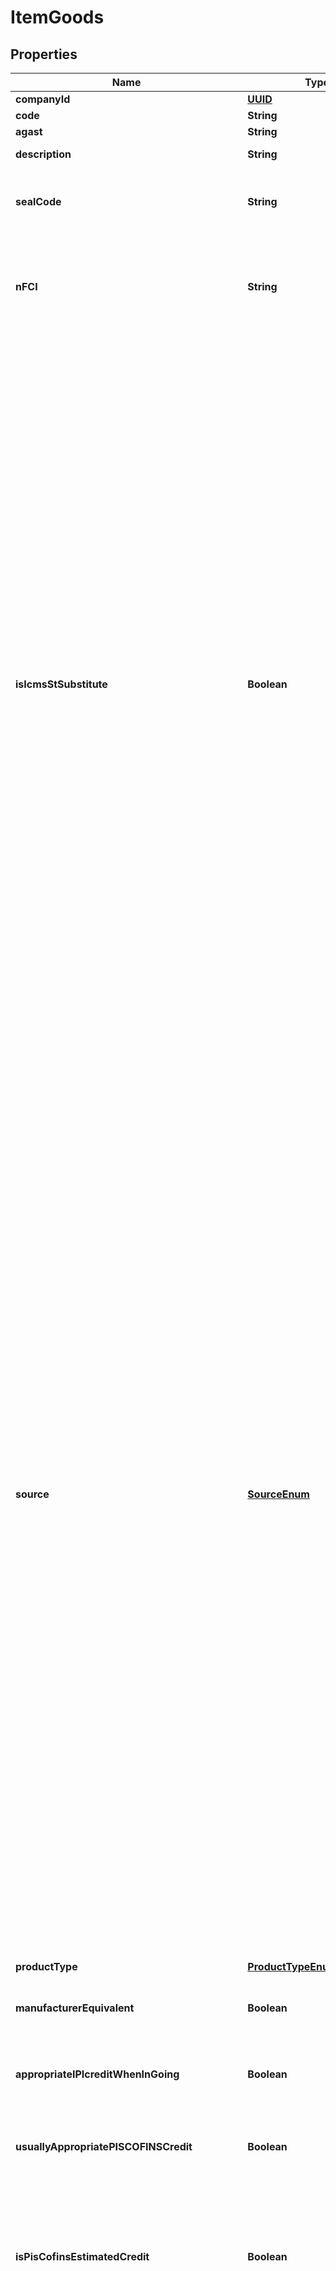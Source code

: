 
# ItemGoods

## Properties
Name | Type | Description | Notes
------------ | ------------- | ------------- | -------------
**companyId** | [**UUID**](UUID.md) | Company ID | 
**code** | **String** | ERP Code | 
**agast** | **String** | Agast Code | 
**description** | **String** | Item Description |  [optional]
**sealCode** | **String** | Seal Code for ipi tax control (código do selo para controle de IPI) | 
**nFCI** | **String** | Importation content form number (Número de controle da FCI - Ficha de Conteúdo de Importação) |  [optional]
**isIcmsStSubstitute** | **Boolean** | this field inform that this merchandise or product is ICMS Substitute Must be used when the item is for resale and the company will assume the role of ICMS Substitute (wholesaler, retailer, distributor). Example: when Importing some product the company does not pay IcmsSt at the time of customs clearance but when selling sale the item. Deverá ser utilizado quando a empresa que irá vender a mercadoria sujeita ao ICMS ST for o SUBSTITUTO TRIBUTÁRIO (Distribuidor, atacadista e varejista), como por exemplo das mercadorias IMPORTADAS, neste sentido, a empresa não irá pagar o ICMS ST no desembaraço aduaneiro e irá recolher quando for vender as mesmas.  |  [optional]
**source** | [**SourceEnum**](#SourceEnum) | - &#39;0&#39; # National goods - except those treated in codes 3,4, 5 and 8 - &#39;1&#39; # Foreign goods - Imported directly by seller, except those in code 6 - &#39;2&#39; # Foreign goods - Acquired in the internal market (inside Brazil), except those in code 7 - &#39;3&#39; # National goods - Merchandise or goods with imported content above 40% and with less than or equal to 70% - &#39;4&#39; # National goods from production following &#39;standard basic processes&#39; as stablished by legislation (standard basic processes are devised to separate simple assembly from manufaturing processes) - &#39;5&#39; # National goods - Merchandise or goods with imported content equal or below 40% - &#39;6&#39; # Foreign goods - Directly imported by Seller, without a National Equivalent as listed by Comex and natural gas - &#39;7&#39; # Foreign goods - Acquired inside Brazil, without a National Equivalent  as listed by Comex and natural gas - &#39;8&#39; # National goods - Merchandise or goods with imported content above 70%  |  [optional]
**productType** | [**ProductTypeEnum**](#ProductTypeEnum) |  |  [optional]
**manufacturerEquivalent** | **Boolean** | Item is merchandise but will be considered product |  [optional]
**appropriateIPIcreditWhenInGoing** | **Boolean** | Inform that this item will have rights to aprropriate IPI credit |  [optional]
**usuallyAppropriatePISCOFINSCredit** | **Boolean** | Subject to appropriate PIS/COFINS credit, when NO CUMULATIVE |  [optional]
**isPisCofinsEstimatedCredit** | **Boolean** | The credit PIS/COFINS is subject to purchase form companies, but exist some exceptions, when the credit will be a estimated amount |  [optional]
**piscofinsRevenueType** | [**PiscofinsRevenueTypeEnum**](#PiscofinsRevenueTypeEnum) | - &#39;01&#39; # Vinculada Exclusivamente a Receita Tributada no Mercado Interno - &#39;02&#39; # Exclusivamente a Receita Não Tributada no Mercado Interno - &#39;03&#39; # Exclusivamente a Receita de Exportação - &#39;04&#39; # Vinculada a Receitas Tributadas e Não-Tributadas no Mercado Interno - &#39;05&#39; # Vinculada a Receitas Tributadas no Mercado Interno e de Exportação - &#39;06&#39; # Vinculada a Receitas Não-Tributadas no Mercado Interno e de Exportação - &#39;07&#39; # Vinculada a Receitas Tributadas e Não-Tributadas no Mercado Interno, e de Exportação  |  [optional]
**icmsBaseDiscountForMonoPhaseSocialContr** | **Double** | Discount allowed on icms base when PIS/COFINS are Monophase |  [optional]
**cean** | **String** | GTIN NUMBER |  [optional]
**nve** | **String** | Nomenclatura de Valor aduaneio e Estatístico - NCM extension code |  [optional]
**salesUnit** | **String** |  |  [optional]
**salesUnitIPIfactor** | **Double** | factor to convert sales quantity to IPI taxable quantity when it is by SRF Statutory Retail Price (Pauta) |  [optional]
**salesUnitIcmsfactor** | **Double** | factor to convert sales quantity to ICMS taxable quantity when it is by SRF Statutory Retail Price (Pauta) |  [optional]
**salesUnitIcmsStfactor** | **Double** | factor to convert sales quantity to ICMS-ST taxable quantity when it is by SRF Statutory Retail Price (Pauta) |  [optional]
**salesUnitPisCofinsfactor** | **Double** | factor to convert sales quantity to PIS/COFINS taxable quantity when it is by SRF Statutory Retail Price (Pauta) |  [optional]
**purchaseUnit** | **String** |  |  [optional]
**purchaseUnitIPIfactor** | **Double** | factor to convert purchase quantity to IPI taxable quantity when it is by SRF Statutory Retail Price (Pauta) |  [optional]
**purchaseUnitIcmsfactor** | **Double** | factor to convert purchase quantity to ICMS taxable quantity when it is by SRF Statutory Retail Price (Pauta) |  [optional]
**purchaseUnitIcmsStfactor** | **Double** | factor to convert purchase quantity to ICMS-ST taxable quantity when it is by SRF Statutory Retail Price (Pauta) |  [optional]
**purchaseUnitPisCofinsfactor** | **Double** | factor to convert purchase quantity to PIS/COFINS taxable quantity when it is by SRF Statutory Retail Price (Pauta) |  [optional]
**firstUse** | **Boolean** | When the product is new, and will be retail, firt time that it exit it is subject to IPI |  [optional]


<a name="SourceEnum"></a>
## Enum: SourceEnum
Name | Value
---- | -----


<a name="ProductTypeEnum"></a>
## Enum: ProductTypeEnum
Name | Value
---- | -----


<a name="PiscofinsRevenueTypeEnum"></a>
## Enum: PiscofinsRevenueTypeEnum
Name | Value
---- | -----




